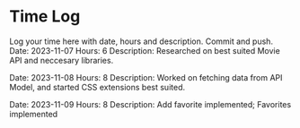 # Time Log
Log your time here with date, hours and description. Commit and push.
Date: 2023-11-07
Hours: 6
Description: Researched on best suited Movie API and neccesary libraries.

Date: 2023-11-08
Hours: 8
Description: Worked on fetching data from API Model, and started CSS extensions best suited.

Date: 2023-11-09
Hours: 8
Description: Add favorite implemented; Favorites implemented